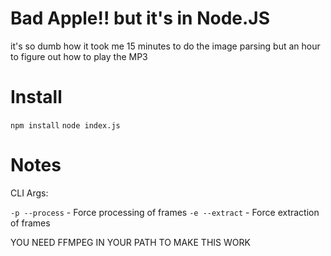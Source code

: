 # Bad Apple!! but it's in Node.JS

it's so dumb how it took me 15 minutes to do the image parsing but an hour to figure out how to play the MP3

# Install

`npm install`
`node index.js`

# Notes

CLI Args:

`-p --process` - Force processing of frames
`-e --extract` - Force extraction of frames

YOU NEED FFMPEG IN YOUR PATH TO MAKE THIS WORK
